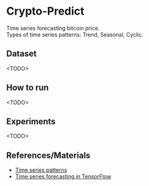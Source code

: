 # Crypto-Predict

Time series forecasting bitcoin price.<br/>
Types of time series patterns: Trend, Seasonal, Cyclic.

## Dataset
<TODO\>

## How to run
<TODO\>

## Experiments
<TODO\>


## References/Materials
* [Time series patterns](https://otexts.com/fpp3/tspatterns.html)
* [Time series forecasting in TensorFlow](https://colab.research.google.com/github/mrdbourke/tensorflow-deep-learning/blob/main/10_time_series_forecasting_in_tensorflow.ipynb#scrollTo=vlVtweEv7nAx)
